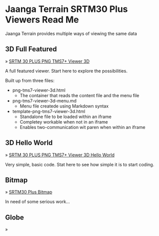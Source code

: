 Jaanga Terrain SRTM30 Plus  Viewers Read Me
===

<span style=display:none; >[View as web page]( terrain-srtm30-plus-viewers/terrain-srtm30-plus-viewers.html "view the files as apps." ) <input value="<< You are here" size=15 style="font:bold 11pt monospace;border-width:0;" ></span>  

<!--
Read Me as &raquo; <a href=https://github.com/va3c/viewer/tree/gh-pages/va3c-hacker-cookbook/ target=_top title="View files with GitHub" >GitHub source code</a> <scan style=display:none ><< You are here</scan>  

Link to GitHub source is not Markdown because GitHub does not want to be in an iframe so must have target=_top which means use of <a> tag.
-->

Jaanga Terrain provides multiple ways of viewing the same data

## 3D Full Featured

&raquo; [SRTM 30 PLUS PNG TMS7+ Viewer 3D]( ./png-tms7-viewer-3d-features/r1/png-tms7-viewer-3d.html )

A full featured viewer. Start here to explore the possibilities.

Built up from three files:

* png-tms7-viewer-3d.html
	* The container that reads the content file and the menu file
* png-tms7-viewer-3d-menu.md
	* Menu file createde using Markdown syntax
* template-png-tms7-viewer-3d.html
	* Standalone file to be loaded within an iframe
	* Completey workable when not in an iframe
	* Enables two-communication wit paren when within an iframe
 


## 3D Hello World

&raquo; [SRTM 30 PLUS PNG TMS7+ Viewer 3D Hello World]( ./png-tms7-viewer-3d-hello-world/r1/png-tms7-viewer-3d-hello-world.html )

Very simple, basic code. Stat here to see how simple it is to start coding.


## Bitmap

&raquo; [SRTM30 Plus Bitmap]( ./png-tms7-viewer-bitmap/r7/index-left-side-hackette.html )

In need of some serious work...

## Globe

&raquo; 

